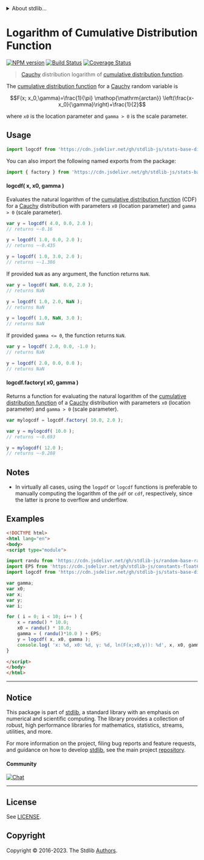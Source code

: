 <!--

@license Apache-2.0

Copyright (c) 2018 The Stdlib Authors.

Licensed under the Apache License, Version 2.0 (the "License");
you may not use this file except in compliance with the License.
You may obtain a copy of the License at

   http://www.apache.org/licenses/LICENSE-2.0

Unless required by applicable law or agreed to in writing, software
distributed under the License is distributed on an "AS IS" BASIS,
WITHOUT WARRANTIES OR CONDITIONS OF ANY KIND, either express or implied.
See the License for the specific language governing permissions and
limitations under the License.

-->


<details>
  <summary>
    About stdlib...
  </summary>
  <p>We believe in a future in which the web is a preferred environment for numerical computation. To help realize this future, we've built stdlib. stdlib is a standard library, with an emphasis on numerical and scientific computation, written in JavaScript (and C) for execution in browsers and in Node.js.</p>
  <p>The library is fully decomposable, being architected in such a way that you can swap out and mix and match APIs and functionality to cater to your exact preferences and use cases.</p>
  <p>When you use stdlib, you can be absolutely certain that you are using the most thorough, rigorous, well-written, studied, documented, tested, measured, and high-quality code out there.</p>
  <p>To join us in bringing numerical computing to the web, get started by checking us out on <a href="https://github.com/stdlib-js/stdlib">GitHub</a>, and please consider <a href="https://opencollective.com/stdlib">financially supporting stdlib</a>. We greatly appreciate your continued support!</p>
</details>

# Logarithm of Cumulative Distribution Function

[![NPM version][npm-image]][npm-url] [![Build Status][test-image]][test-url] [![Coverage Status][coverage-image]][coverage-url] <!-- [![dependencies][dependencies-image]][dependencies-url] -->

> [Cauchy][cauchy-distribution] distribution logarithm of [cumulative distribution function][cdf].

<section class="intro">

The [cumulative distribution function][cdf] for a [Cauchy][cauchy-distribution] random variable is

<!-- <equation class="equation" label="eq:cauchy_cdf" align="center" raw="F(x; x_0,\gamma)=\frac{1}{\pi} \operatorname{arctan} \left(\frac{x-x_0}{\gamma}\right)+\frac{1}{2}" alt="Cumulative distribution function for a Cauchy distribution."> -->

```math
F(x; x_0,\gamma)=\frac{1}{\pi} \mathop{\mathrm{arctan}} \left(\frac{x-x_0}{\gamma}\right)+\frac{1}{2}
```

<!-- <div class="equation" align="center" data-raw-text="F(x; x_0,\gamma)=\frac{1}{\pi} \operatorname{arctan} \left(\frac{x-x_0}{\gamma}\right)+\frac{1}{2}" data-equation="eq:cauchy_cdf">
    <img src="https://cdn.jsdelivr.net/gh/stdlib-js/stdlib@51534079fef45e990850102147e8945fb023d1d0/lib/node_modules/@stdlib/stats/base/dists/cauchy/logcdf/docs/img/equation_cauchy_cdf.svg" alt="Cumulative distribution function for a Cauchy distribution.">
    <br>
</div> -->

<!-- </equation> -->

where `x0` is the location parameter and `gamma > 0` is the scale parameter.

</section>

<!-- /.intro -->



<section class="usage">

## Usage

```javascript
import logcdf from 'https://cdn.jsdelivr.net/gh/stdlib-js/stats-base-dists-cauchy-logcdf@esm/index.mjs';
```

You can also import the following named exports from the package:

```javascript
import { factory } from 'https://cdn.jsdelivr.net/gh/stdlib-js/stats-base-dists-cauchy-logcdf@esm/index.mjs';
```

#### logcdf( x, x0, gamma )

Evaluates the natural logarithm of the [cumulative distribution function][cdf] (CDF) for a [Cauchy][cauchy-distribution] distribution with parameters `x0` (location parameter) and `gamma > 0` (scale parameter).

```javascript
var y = logcdf( 4.0, 0.0, 2.0 );
// returns ~-0.16

y = logcdf( 1.0, 0.0, 2.0 );
// returns ~-0.435

y = logcdf( 1.0, 3.0, 2.0 );
// returns ~-1.386
```

If provided `NaN` as any argument, the function returns `NaN`.

```javascript
var y = logcdf( NaN, 0.0, 2.0 );
// returns NaN

y = logcdf( 1.0, 2.0, NaN );
// returns NaN

y = logcdf( 1.0, NaN, 3.0 );
// returns NaN
```

If provided `gamma <= 0`, the function returns `NaN`.

```javascript
var y = logcdf( 2.0, 0.0, -1.0 );
// returns NaN

y = logcdf( 2.0, 0.0, 0.0 );
// returns NaN
```

#### logcdf.factory( x0, gamma )

Returns a function for evaluating the natural logarithm of the [cumulative distribution function][cdf] of a [Cauchy][cauchy-distribution] distribution with parameters  `x0` (location parameter) and `gamma > 0` (scale parameter).

```javascript
var mylogcdf = logcdf.factory( 10.0, 2.0 );

var y = mylogcdf( 10.0 );
// returns ~-0.693

y = mylogcdf( 12.0 );
// returns ~-0.288
```

</section>

<!-- /.usage -->

<section class="notes">

## Notes

-   In virtually all cases, using the `logpdf` or `logcdf` functions is preferable to manually computing the logarithm of the `pdf` or `cdf`, respectively, since the latter is prone to overflow and underflow.

</section>

<!-- /.notes -->

<section class="examples">

## Examples

<!-- eslint no-undef: "error" -->

```html
<!DOCTYPE html>
<html lang="en">
<body>
<script type="module">

import randu from 'https://cdn.jsdelivr.net/gh/stdlib-js/random-base-randu@esm/index.mjs';
import EPS from 'https://cdn.jsdelivr.net/gh/stdlib-js/constants-float64-eps@esm/index.mjs';
import logcdf from 'https://cdn.jsdelivr.net/gh/stdlib-js/stats-base-dists-cauchy-logcdf@esm/index.mjs';

var gamma;
var x0;
var x;
var y;
var i;

for ( i = 0; i < 10; i++ ) {
    x = randu() * 10.0;
    x0 = randu() * 10.0;
    gamma = ( randu()*10.0 ) + EPS;
    y = logcdf( x, x0, gamma );
    console.log( 'x: %d, x0: %d, γ: %d, ln(F(x;x0,γ)): %d', x, x0, gamma, y );
}

</script>
</body>
</html>
```

</section>

<!-- /.examples -->

<!-- Section for related `stdlib` packages. Do not manually edit this section, as it is automatically populated. -->

<section class="related">

</section>

<!-- /.related -->

<!-- Section for all links. Make sure to keep an empty line after the `section` element and another before the `/section` close. -->


<section class="main-repo" >

* * *

## Notice

This package is part of [stdlib][stdlib], a standard library with an emphasis on numerical and scientific computing. The library provides a collection of robust, high performance libraries for mathematics, statistics, streams, utilities, and more.

For more information on the project, filing bug reports and feature requests, and guidance on how to develop [stdlib][stdlib], see the main project [repository][stdlib].

#### Community

[![Chat][chat-image]][chat-url]

---

## License

See [LICENSE][stdlib-license].


## Copyright

Copyright &copy; 2016-2023. The Stdlib [Authors][stdlib-authors].

</section>

<!-- /.stdlib -->

<!-- Section for all links. Make sure to keep an empty line after the `section` element and another before the `/section` close. -->

<section class="links">

[npm-image]: http://img.shields.io/npm/v/@stdlib/stats-base-dists-cauchy-logcdf.svg
[npm-url]: https://npmjs.org/package/@stdlib/stats-base-dists-cauchy-logcdf

[test-image]: https://github.com/stdlib-js/stats-base-dists-cauchy-logcdf/actions/workflows/test.yml/badge.svg?branch=main
[test-url]: https://github.com/stdlib-js/stats-base-dists-cauchy-logcdf/actions/workflows/test.yml?query=branch:main

[coverage-image]: https://img.shields.io/codecov/c/github/stdlib-js/stats-base-dists-cauchy-logcdf/main.svg
[coverage-url]: https://codecov.io/github/stdlib-js/stats-base-dists-cauchy-logcdf?branch=main

<!--

[dependencies-image]: https://img.shields.io/david/stdlib-js/stats-base-dists-cauchy-logcdf.svg
[dependencies-url]: https://david-dm.org/stdlib-js/stats-base-dists-cauchy-logcdf/main

-->

[chat-image]: https://img.shields.io/gitter/room/stdlib-js/stdlib.svg
[chat-url]: https://app.gitter.im/#/room/#stdlib-js_stdlib:gitter.im

[stdlib]: https://github.com/stdlib-js/stdlib

[stdlib-authors]: https://github.com/stdlib-js/stdlib/graphs/contributors

[umd]: https://github.com/umdjs/umd
[es-module]: https://developer.mozilla.org/en-US/docs/Web/JavaScript/Guide/Modules

[deno-url]: https://github.com/stdlib-js/stats-base-dists-cauchy-logcdf/tree/deno
[umd-url]: https://github.com/stdlib-js/stats-base-dists-cauchy-logcdf/tree/umd
[esm-url]: https://github.com/stdlib-js/stats-base-dists-cauchy-logcdf/tree/esm
[branches-url]: https://github.com/stdlib-js/stats-base-dists-cauchy-logcdf/blob/main/branches.md

[stdlib-license]: https://raw.githubusercontent.com/stdlib-js/stats-base-dists-cauchy-logcdf/main/LICENSE

[cdf]: https://en.wikipedia.org/wiki/Cumulative_distribution_function

[cauchy-distribution]: https://en.wikipedia.org/wiki/Cauchy_distribution

</section>

<!-- /.links -->
